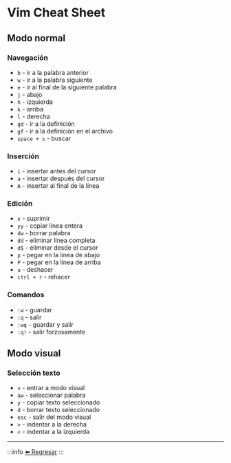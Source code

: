 # Vim Cheat Sheet

## Modo normal

### Navegación

+ `b` - ir a la palabra anterior
+ `w` - ir a la palabra siguiente
+ `e` - ir al final de la siguiente palabra
+ `j` - abajo
+ `h` - izquierda
+ `k` - arriba
+ `l` - derecha
+ `gd` - ir a la definición
+ `gf` - ir a la definición en el archivo
+ `space + s` - buscar

### Inserción

+ `i` - insertar antes del cursor
+ `a` - insertar después del cursor
+ `A` - insertar al final de la línea

### Edición

+ `x` - suprimir
+ `yy` - copiar línea entera
+ `dw` - borrar palabra
+ `dd` - eliminar línea completa
+ `d$` - eliminar desde el cursor
+ `p` - pegar en la línea de abajo
+ `P` - pegar en la línea de arriba
+ `u` - deshacer
+ `ctrl + r` - rehacer

### Comandos

+ `:w` - guardar
+ `:q` - salir
+ `:wq` - guardar y salir
+ `:q!` - salir forzosamente

## Modo visual

### Selección texto

+ `v` - entrar a modo visual
+ `aw` - seleccionar palabra
+ `y` - copiar texto seleccionado
+ `d` - borrar texto seleccionado
+ `esc` - salir del modo visual
+ `>` - indentar a la derecha
+ `<` - indentar a la izquierda

---
:::info
[:arrow_left: Regresar](https://github.com/m4lal0/cheatsheets)
:::